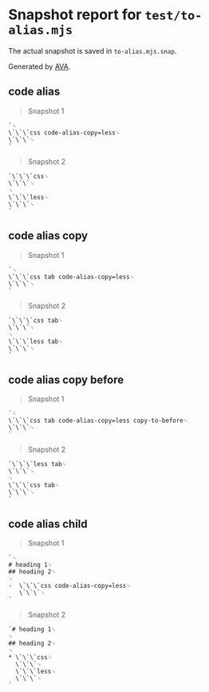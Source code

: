 # Snapshot report for `test/to-alias.mjs`

The actual snapshot is saved in `to-alias.mjs.snap`.

Generated by [AVA](https://avajs.dev).

## code alias

> Snapshot 1

    `␊
    \`\`\`css code-alias-copy=less␊
    \`\`\`␊
    `

> Snapshot 2

    `\`\`\`css␊
    \`\`\`␊
    ␊
    \`\`\`less␊
    \`\`\`␊
    `

## code alias copy

> Snapshot 1

    `␊
    \`\`\`css tab code-alias-copy=less␊
    \`\`\`␊
    `

> Snapshot 2

    `\`\`\`css tab␊
    \`\`\`␊
    ␊
    \`\`\`less tab␊
    \`\`\`␊
    `

## code alias copy before

> Snapshot 1

    `␊
    \`\`\`css tab code-alias-copy=less copy-to-before␊
    \`\`\`␊
    `

> Snapshot 2

    `\`\`\`less tab␊
    \`\`\`␊
    ␊
    \`\`\`css tab␊
    \`\`\`␊
    `

## code alias child

> Snapshot 1

    `␊
    # heading 1␊
    ## heading 2␊
    ␊
    -  \`\`\`css code-alias-copy=less␊
       \`\`\`␊
    `

> Snapshot 2

    `# heading 1␊
    ␊
    ## heading 2␊
    ␊
    * \`\`\`css␊
      \`\`\`␊
      \`\`\`less␊
      \`\`\`␊
    `
